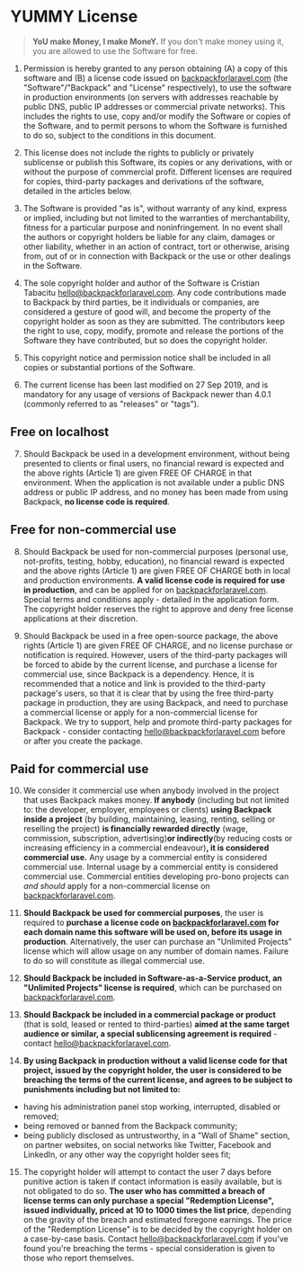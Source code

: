 # YUMMY License

> **YoU make Money, I make MoneY.** If you don't make money using it, you are allowed to use the Software for free.

1. Permission is hereby granted to any person obtaining (A) a copy of this software and (B) a license code issued on [backpackforlaravel.com](https://backpackforlaravel.com) (the "Software"/"Backpack" and "License" respectively), to use the software in production environments (on servers with addresses reachable by public DNS, public IP addresses or commercial private networks). This includes the rights to use, copy and/or modify the Software or copies of the Software, and to permit persons to whom the Software is furnished to do so, subject to the conditions in this document.

2. This license does not include the rights to publicly or privately sublicense or publish this Software, its copies or any derivations, with or without the purpose of commercial profit. Different licenses are required for copies, third-party packages and derivations of the software, detailed in the articles below.

3. The Software is provided "as is", without warranty of any kind, express or implied, including but not limited to the warranties of merchantability, fitness for a particular purpose and noninfringement. In no event shall the authors or copyright holders be liable for any claim, damages or other liability, whether in an action of contract, tort or otherwise, arising from, out of or in connection with Backpack or the use or other dealings in the Software.

4. The sole copyright holder and author of the Software is Cristian Tabacitu <hello@backpackforlaravel.com>. Any code contributions made to Backpack by third parties, be it individuals or companies, are considered a gesture of good will, and become the property of the copyright holder as soon as they are submitted. The contributors keep the right to use, copy, modify, promote and release the portions of the Software they have contributed, but so does the copyright holder.

5. This copyright notice and permission notice shall be included in all copies or substantial portions of the Software.

6. The current license has been last modified on 27 Sep 2019, and is mandatory for any usage of versions of Backpack newer than 4.0.1 (commonly referred to as "releases" or "tags").

## Free on localhost

7. Should Backpack be used in a development environment, without being presented to clients or final users, no financial reward is expected and the above rights (Article 1) are given FREE OF CHARGE in that environment. When the application is not available under a public DNS address or public IP address, and no money has been made from using Backpack, **no license code is required**.

## Free for non-commercial use

8. Should Backpack be used for non-commercial purposes (personal use, not-profits, testing, hobby, education), no financial reward is expected and the above rights (Article 1) are given FREE OF CHARGE both in local and production environments. **A valid license code is required for use in production**, and can be applied for on [backpackforlaravel.com](https://backpackforlaravel.com). Special terms and conditions apply - detailed in the application form. The copyright holder reserves the right to approve and deny free license applications at their discretion.

9. Should Backpack be used in a free open-source package, the above rights (Article 1) are given FREE OF CHARGE, and no license purchase or notification is required. However, users of the third-party packages will be forced to abide by the current license, and purchase a license for commercial use, since Backpack is a dependency. Hence, it is recommended that a notice and link is provided to the third-party package's users, so that it is clear that by using the free third-party package in production, they are using Backpack, and need to purchase a commercial license or apply for a non-commercial license for Backpack. We try to support, help and promote third-party packages for Backpack - consider contacting <hello@backpackforlaravel.com> before or after you create the package.

## Paid for commercial use

10. We consider it commercial use when anybody involved in the project that uses Backpack makes money. **If anybody** (including but not limited to: the developer, employer, employees or clients) **using Backpack inside a project** (by building, maintaining, leasing, renting, selling or reselling the project) **is financially rewarded directly** (wage, commission, subscription, advertising)**or indirectly**(by reducing costs or increasing efficiency in a commercial endeavour)**, it is considered commercial use.** Any usage by a commercial entity is considered commercial use. Internal usage by a commercial entity is considered commercial use. Commercial entities developing pro-bono projects can _and should_ apply for a non-commercial license on [backpackforlaravel.com](https://backpackforlaravel.com).

11. **Should Backpack be used for commercial purposes**, the user is required to **purchase a license code on [backpackforlaravel.com](https://backpackforlaravel.com) for each domain name this software will be used on, before its usage in production**. Alternatively, the user can purchase an "Unlimited Projects" license which will allow usage on any number of domain names. Failure to do so will constitute as illegal commercial use.

12. **Should Backpack be included in Software-as-a-Service product, an "Unlimited Projects" license is required**, which can be purchased on [backpackforlaravel.com](https://backpackforlaravel.com).

13. **Should Backpack be included in a commercial package or product** (that is sold, leased or rented to third-parties) **aimed at the same target audience or similar, a special sublicensing agreement is required** - contact <hello@backpackforlaravel.com>.

14. **By using Backpack in production without a valid license code for that project, issued by the copyright holder, the user is considered to be breaching the terms of the current license, and agrees to be subject to punishments including but not limited to:**
- having his administration panel stop working, interrupted, disabled or removed;
- being removed or banned from the Backpack community;
- being publicly disclosed as untrustworthy, in a "Wall of Shame" section, on partner websites, on social networks like Twitter, Facebook and LinkedIn, or any other way the copyright holder sees fit;

15. The copyright holder will attempt to contact the user 7 days before punitive action is taken if contact information is easily available, but is not obligated to do so. **The user who has committed a breach of license terms can only purchase a special "Redemption License", issued individually, priced at 10 to 1000 times the list price**, depending on the gravity of the breach and estimated foregone earnings. The price of the "Redemption License" is to be decided by the copyright holder on a case-by-case basis. Contact <hello@backpackforlaravel.com> if you've found you're breaching the terms - special consideration is given to those who report themselves.
